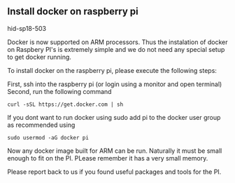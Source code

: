 ## Install docker on raspberry pi

hid-sp18-503

Docker is now supported on ARM processors. Thus the instalation of docker on Raspbery PI's is extremely simple and we do not need any special setup to get docker running.

To install docker on the raspberry pi, please execute the following steps:

First, ssh into the raspberry pi (or login using a monitor and open terminal)
Second, run the following command

  ```curl -sSL https://get.docker.com | sh```
  
If you dont want to run docker using sudo add pi to the docker user group as recommended using

  ```sudo usermod -aG docker pi```

Now any docker image built for ARM can be run. Naturally it must be small enough to fit on the PI. PLease remember it has
a very small memory.

Please report back to us if you found useful packages and tools for the PI.
